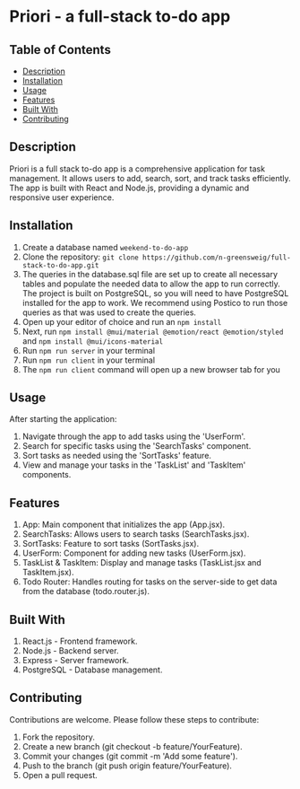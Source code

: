 # Priori - a full-stack to-do app

## Table of Contents
- [Description](#Description)
- [Installation](#Installation)
- [Usage](#Usage)
- [Features](#Features)
- [Built With](#Built-With)
- [Contributing](#Contributing)

## Description
Priori is a full stack to-do app is a comprehensive application for task management. It allows users to add, search, sort, and track tasks efficiently. The app is built with React and Node.js, providing a dynamic and responsive user experience.

## Installation

1. Create a database named ```weekend-to-do-app```
2. Clone the repository: ```git clone https://github.com/n-greensweig/full-stack-to-do-app.git```
3. The queries in the database.sql file are set up to create all necessary tables and populate the needed data to allow the app to run correctly. The project is built on PostgreSQL, so you will need to have PostgreSQL installed for the app to work. We recommend using Postico to run those queries as that was used to create the queries.
4. Open up your editor of choice and run an ```npm install```
5. Next, run ```npm install @mui/material @emotion/react @emotion/styled``` and ```npm install @mui/icons-material```
6. Run ```npm run server``` in your terminal
7. Run ```npm run client``` in your terminal
8. The ```npm run client``` command will open up a new browser tab for you

## Usage
After starting the application:
1. Navigate through the app to add tasks using the 'UserForm'.
2. Search for specific tasks using the 'SearchTasks' component.
3. Sort tasks as needed using the 'SortTasks' feature.
4. View and manage your tasks in the 'TaskList' and 'TaskItem' components.

## Features
1. App: Main component that initializes the app (App.jsx).
2. SearchTasks: Allows users to search tasks (SearchTasks.jsx).
3. SortTasks: Feature to sort tasks (SortTasks.jsx).
4. UserForm: Component for adding new tasks (UserForm.jsx).
5. TaskList & TaskItem: Display and manage tasks (TaskList.jsx and TaskItem.jsx).
6. Todo Router: Handles routing for tasks on the server-side to get data from the database (todo.router.js).

## Built With
1. React.js - Frontend framework.
2. Node.js - Backend server.
3. Express - Server framework.
4. PostgreSQL - Database management.

## Contributing
Contributions are welcome. Please follow these steps to contribute:
1. Fork the repository.
2. Create a new branch (git checkout -b feature/YourFeature).
3. Commit your changes (git commit -m 'Add some feature').
4. Push to the branch (git push origin feature/YourFeature).
5. Open a pull request.
